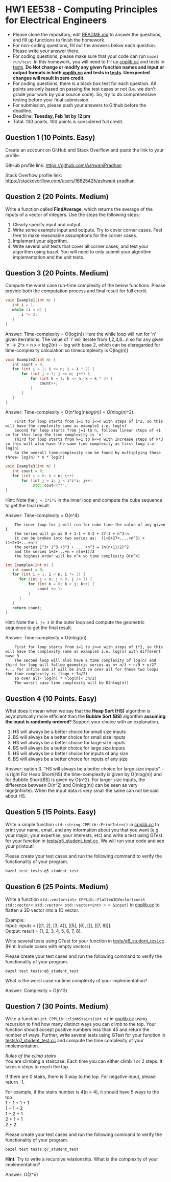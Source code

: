 
# HW1 EE538 - Computing Principles for Electrical Engineers

- Please clone the repository, edit [README.md](README.md) to answer the questions, and fill up functions to finish the homework.
- For non-coding questions, fill out the answers below each question. Please write your answer there.
- For coding questions, please make sure that your code can run ```bazel run/test```. In this homework, you will need to fill up [cpplib.cc](src/lib/cpplib.cc) and tests in [tests](tests). **Do Not change or modify any given function names and input or output formats in both [cpplib.cc](src/lib/cpplib.cc) and tests in [tests](tests). Unexpected changes will result in **zero** credit.**
- For coding questions, there is a black box test for each question. All points are only based on passing the test cases or not (i.e. we don't grade your work by your source code). So, try to do comprehensive testing before your final submission.
- For submission, please push your answers to Github before the deadline.
- Deadline: **Tuesday, Feb 1st by 12 pm**
- Total: 130 points. 100 points is considered full credit.

## Question 1 (10 Points. Easy)

Create an account on GitHub and Stack Overflow and paste the link to your profile.

GitHub profile link: https://github.com/AshwaniPradhan

Stack Overflow profile link: https://stackoverflow.com/users/16825425/ashwani-pradhan

## Question 2 (20 Points. Medium)

Write a function called **FindAverage**, which returns the average of the inputs of a vector of integers. Use the steps the following steps:
1. Clearly specify input and output.
2. Write some example input and outputs. Try to cover corner cases. Feel free to make reasonable assumptions for the corner cases.
3. Implement your algorithm.
4. Write several unit tests that cover all corner cases, and test your algorithm using bazel.
You will need to only submit your algorithm implementation and the unit tests.

## Question 3 (20 Points. Medium)

Compute the worst case run-time complexity of the below functions. Please provide both the computation process and final result for full credit.

```cpp
void Example1(int n) {
   int i = 1;
   while (i < n) {
       i *= 2;
   }
}
```

Answer: TIme-complexity = O(log(n))
        Here the while loop will run for 'n' given iterrations. 
        The value of 'i' will iterate from 1,2,4,8...n 
        so for any given 'n' -> 2^x = n
                                x = log2(n) -- log with base 2, which can be disregarded for time-complexity calculation
                                so timecomplexity is O(log(n))
    

```cpp
void Example2(int n) {
   int count = 0;
   for (int i = 1; i <= n; i = i * 2) {
       for (int j = 1; j <= n; j++) {
           for (int k = 1; k <= n; k = k * 3) {
               count++;
           }
       }
   }
}
```

Answer: Time-complexity = O(n*log(n)*log(n)) = O(n*log(n)^2)

        First for loop starts from i=1 to i<=n with steps of i*2, so this will have the complexity same as example1 i.e. log(n)
        Second for loop starts from j=1 to n, follows linear steps of +1 so for this loop the time complexity is 'n'
        Third for loop starts from k=1 to k<=n with increase steps of k*3 so this will also have the same time complexity as first loop i.e. log(n)
        So the overall time-complexity can be found by multiplying these three- log(n) * n * log(n)
        

```cpp
void Example3(int n) {
   int count = 0;
   for (int i = 0; i < n; i++)
       for (int j = i; j < i*i*i; j++)
            std::cout<<"*";
}
```

Hint: Note the ```j < i*i*i``` in the inner loop and compute the cube sequence to get the final result.

Answer: Time-complexity = O(n^4)

        The inner loop for j will run for cube time the value of any given i
        the series will go as 0 + 1-1 + 8-2 + 27-3 + n^3-n
        it can be broken into two series as:  (1+8+27+....+n^3) + (1+2+3+...+n))
        the series 1^3+ 2^3 +3^3 + ... +n^3 = (n(n+1)/2)^2
        and the series 1+2+...+n = n(n+1)/2
        the highest order will be n^4 so time complexity O(n^4) 

```cpp
int Example4(int n) {
   int count = 0;
   for (int i = 1; i < n; i *= 3) {
      for (int j = n; j > 0; j /= 3) {
          for (int k = 0; k < j; k++) {
              count += 1;
          }
      }
   }
   return count;
}
```

Hint: Note the ```i /= 3``` in the outer loop and compute the geometric sequence to get the final result.

Answer: Time-complexity = O(nlog(n))
        
        First for loop starts from i=1 to i<=n with steps of i*2, so this will have the complexity same as example1 i.e. log(n) with different base 3
        The second loop will also have a time complexity of log(n) and third for loop will follow geometric series as n+ n/3 + n/9 + n/27 +... for infite sum if will be 3n/2 so over all for these two loops the time complexity is (logn + 3n/2)
        so over all- log(n) * (log(n)+ 3n/2)
        The worsrt case time complexity will be O(nlog(n))


## Question 4 (10 Points. Easy)

What does it mean when we say that the **Heap Sort (HS)** algorithm is asymptotically more efficient than the **Bubble Sort (BS)** algorithm **assuming the input is randomly ordered**? Support your choice with an explanation.


1. HS will always be a better choice for small size inputs
2. BS will always be a better choice for small size inputs
3. HS will always be a better choice for large size inputs
4. BS will always be a better choice for large size inputs
5. HS will always be a better choice for inputs of any size
6. BS will always be a better choice for inputs of any size


Answer: option 3. "HS will always be a better choice for large size inputs" - is right
For Heap Short(HS) the time-complexity is given by O(nlog(n)) and for Bubblle Short(BS) is given by O(n^2). For larger size inputs, the difference between O(n^2) and O(nlog(n)) can be seen as very hign(infinite). When the input data is very small the same can not be said about HS.


## Question 5 (15 Points. Easy)

Write a simple function ```std::string CPPLib::PrintIntro()``` in [cpplib.cc](src/lib/cpplib.cc) to print your name, email, and any information about you that you want (e.g. your major, your expertise, your interests, etc) and write a test using GTest for your function in [tests/q5_student_test.cc](tests/q5_student_test.cc). We will run your code and see your printout!

Please create your test cases and run the following command to verify the functionality of your program.

```bash
bazel test tests:q5_student_test
```

## Question 6 (25 Points. Medium)

 Write a function ```std::vector<int> CPPLib::Flatten3DVector(const std::vector< std::vector< std::vector<int> > > &input)``` in [cpplib.cc](src/lib/cpplib.cc) to flatten a 3D vector into a 1D vector.

Example:\
Input: inputs = [[[1, 2], [3, 4]], [[5], [6], []], [[7, 8]]].\
Output: result = [1, 2, 3, 4, 5, 6, 7, 8].

Write several tests using GTest for your function in [tests/q6_student_test.cc](tests/q6_student_test.cc).\
(Hint: include cases with empty vectors)

Please create your test cases and run the following command to verify the functionality of your program.
```
bazel test tests:q6_student_test
```
What is the worst case runtime complexity of your implementation?

Answer: Complexity = O(n^3)

## Question 7 (30 Points. Medium)

Write a function ```int CPPLib::climbStairs(int n)``` in [cpplib.cc](src/lib/cpplib.cc) using recursion to find how many distinct ways you can climb to the top. Your function should accept positive numbers less than 45 and return the number of ways. Further, write several tests using GTest for your function in [tests/q7_student_test.cc](tests/q7_student_test.cc) and compute the time complexity of your implementation.

*Rules of the climb stairs*\
You are climbing a staircase. Each time you can either climb 1 or 2 steps. It takes n steps to reach the top.

If there are 0 stairs, there is 0 way to the top. For negative input, please return -1.

For example, if the stairs number is 4(n = 4), it should have 5 ways to the top.\
1 + 1 + 1 + 1\
1 + 1 + 2\
1 + 2 + 1\
2 + 1 + 1\
2 + 2

Please create your test cases and run the following command to verify the functionality of your program.

```bash
bazel test tests:q7_student_test
```
**Hint**: Try to write a recursive relationship.
What is the complexity of your implementation?

Answer: O(2^n)

